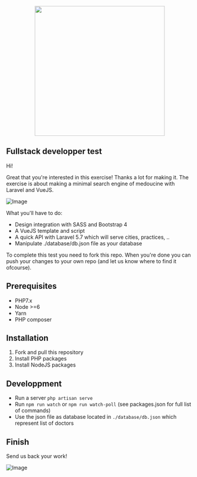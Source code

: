 <p align="center"><img src="https://www.medoucine.com/images/logos/logo.svg" width="350"></p>

## Fullstack developper test

Hi!

Great that you're interested in this exercise! Thanks a lot for making it. The exercise is about making a minimal search engine of medoucine with Laravel and VueJS.

![Image](https://github.com/medoucine/fullstack-recruitment-test/blob/master/result.gif)

What you'll have to do:
- Design integration with SASS and Bootstrap 4
- A VueJS template and script
- A quick API with Laravel 5.7 which will serve cities, practices, ..
- Manipulate ./database/db.json file as your database

To complete this test you need to fork this repo. When you're done you can push your changes to your own repo (and let us know where to find it ofcourse).

## Prerequisites
- PHP7.x
- Node >=6
- Yarn
- PHP composer

## Installation

1. Fork and pull this repository
2. Install PHP packages
3. Install NodeJS packages

## Developpment

- Run a server `php artisan serve`
- Run `npm run watch` or `npm run watch-poll` (see packages.json for full list of commands) 
- Use the json file as database located in `./database/db.json` which represent list of doctors

## Finish

Send us back your work!


![Image](https://github.com/medoucine/fullstack-recruitment-test/blob/master/result.png)

